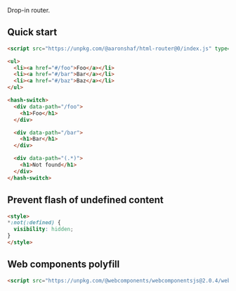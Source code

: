 Drop-in router.

## Quick start

```html
<script src="https://unpkg.com/@aaronshaf/html-router@0/index.js" type="module"></script>
```

```html
<ul>
  <li><a href="#/foo">Foo</a></li>
  <li><a href="#/bar">Bar</a></li>
  <li><a href="#/baz">Baz</a></li>
</ul>
```

```html
<hash-switch>
  <div data-path="/foo">
    <h1>Foo</h1>
  </div>

  <div data-path="/bar">
    <h1>Bar</h1>
  </div>

  <div data-path="(.*)">
    <h1>Not found</h1>
  </div>
</hash-switch>
```

## Prevent flash of undefined content

```html
<style>
*:not(:defined) {
  visibility: hidden;
}
</style>
```

## Web components polyfill

```html
<script src="https://unpkg.com/@webcomponents/webcomponentsjs@2.0.4/webcomponents-loader.js"></script>
```
